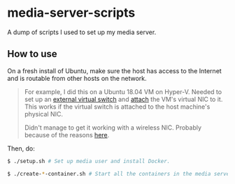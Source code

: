 # media-server-scripts

A dump of scripts I used to set up my media server.

## How to use

On a fresh install of Ubuntu, make sure the host has access to the Internet and is routable from other hosts on the network.

> For example, I did this on a Ubuntu 18.04 VM on Hyper-V. Needed to set up an [external virtual switch](https://docs.microsoft.com/en-us/windows-server/virtualization/hyper-v/get-started/create-a-virtual-switch-for-hyper-v-virtual-machines) and [attach](https://plexguide.com/wiki/hyper-v-windows-server/) the VM's virtual NIC to it. This works if the virtual switch is attached to the host machine's physical NIC.
>
> Didn't manage to get it working with a wireless NIC. Probably because of the reasons [here](https://docs.microsoft.com/en-us/archive/blogs/virtual_pc_guy/hyper-v-and-wireless-networking).

Then, do:

```bash
$ ./setup.sh # Set up media user and install Docker.

$ ./create-*-container.sh # Start all the containers in the media server stack.
```
